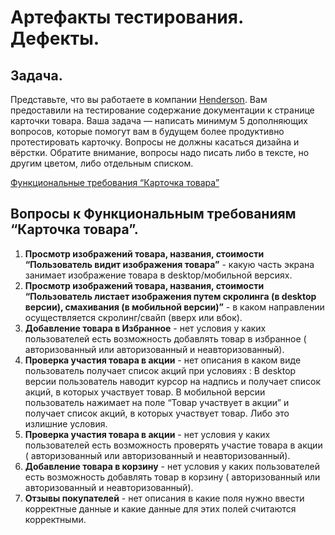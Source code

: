 # Артефакты тестирования. Дефекты.
## Задача.

Представьте, что вы работаете в компании [Henderson](https://henderson.ru/). Вам предоставили на тестирование содержание документации к странице карточки товара. Ваша задача — написать минимум 5 дополняющих вопросов, которые помогут вам в будущем более продуктивно протестировать карточку. Вопросы не должны касаться дизайна и вёрстки. Обратите внимание, вопросы надо писать либо в тексте, но другим цветом, либо отдельным списком.

[Функциональные требования “Карточка товара”
](https://docs.google.com/document/d/1uNqU9uOOnzPvj4yn7uij5rHBHeVvHTuAsJRsELW0J5k/edit?usp=sharing)

## Вопросы к Функциональным требованиям “Карточка товара”.
1. **Просмотр изображений товара, названия, стоимости “Пользователь видит изображения товара”** - какую часть экрана занимает изображение товара в desktop/мобильной версиях.
2. **Просмотр изображений товара, названия, стоимости “Пользователь листает изображения путем скролинга (в desktop версии), смахивания (в мобильной версии)”** - в каком направлении осуществляется скролинг/свайп (вверх или вбок).
3. **Добавление товара в Избранное** - нет условия у каких пользователей есть возможность добавлять товар в избранное ( авторизованный или авторизованный и неавторизованный).
4. **Проверка участия товара в акции** - нет описания в каком виде пользователь получает список акций при условиях : В desktop версии пользователь наводит курсор на надпись и получает список акций, в которых участвует товар. 
В мобильной версии пользователь нажимает на поле “Товар участвует в акции” и получает список акций, в которых участвует товар.
Либо это излишние условия.
5. **Проверка участия товара в акции** - нет условия у каких пользователей есть возможность проверять участие товара в акции ( авторизованный или авторизованный и неавторизованный).
6. **Добавление товара в корзину** - нет условия у каких пользователей есть возможность добавлять товар в корзину ( авторизованный или авторизованный и неавторизованный).
7. **Отзывы покупателей** - нет описания в какие поля нужно ввести корректные данные и какие данные для этих полей считаются корректными.
